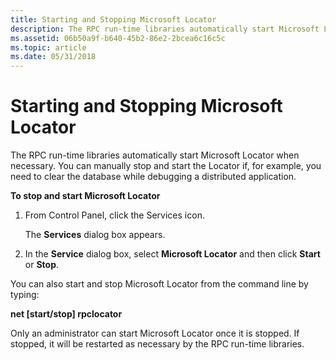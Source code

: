 ```yaml
---
title: Starting and Stopping Microsoft Locator
description: The RPC run-time libraries automatically start Microsoft Locator when necessary. You can manually stop and start the Locator if, for example, you need to clear the database while debugging a distributed application.
ms.assetid: 06b50a9f-b640-45b2-86e2-2bcea6c16c5c
ms.topic: article
ms.date: 05/31/2018
---
```


# Starting and Stopping Microsoft Locator

The RPC run-time libraries automatically start Microsoft Locator when necessary. You can manually stop and start the Locator if, for example, you need to clear the database while debugging a distributed application.

**To stop and start Microsoft Locator**

1.  From Control Panel, click the Services icon.

    The **Services** dialog box appears.

2.  In the **Service** dialog box, select **Microsoft Locator** and then click **Start** or **Stop**.

You can also start and stop Microsoft Locator from the command line by typing:

**net \[start/stop\] rpclocator**

Only an administrator can start Microsoft Locator once it is stopped. If stopped, it will be restarted as necessary by the RPC run-time libraries.

 

 




